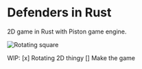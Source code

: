 # Defenders in Rust
2D game in Rust with Piston game engine.

![Rotating square](https://raw.githubusercontent.com/PistonDevelopers/Piston-Tutorials/master/getting-started/out.gif)

WIP: 
[x] Rotating 2D thingy
[] Make the game
